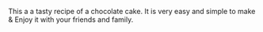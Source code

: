 This a a tasty recipe of a chocolate cake. It is very easy and simple to make & Enjoy it with your friends and family.